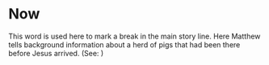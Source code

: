 
# Now
This word is used here to mark a break in the main story line. Here Matthew tells background information about a herd of pigs that had been there before Jesus arrived. (See: )